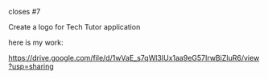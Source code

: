 closes #7

Create a logo for Tech Tutor application

here is my work:

https://drive.google.com/file/d/1wVaE_s7qWl3IUx1aa9eG57IrwBiZIuR6/view?usp=sharing
